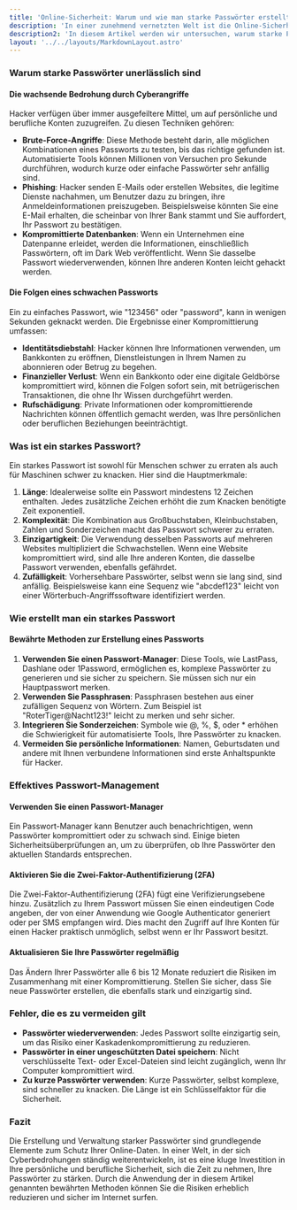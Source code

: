 ```yaml
---
title: 'Online-Sicherheit: Warum und wie man starke Passwörter erstellt'
description: 'In einer zunehmend vernetzten Welt ist die Online-Sicherheit zu einer obersten Priorität geworden. Cyberangriffe nehmen zu, und die Folgen einer Sicherheitslücke können sowohl für Privatpersonen als auch für Unternehmen katastrophal sein. Eine der Eckpfeiler dieser Sicherheit ist das Passwort. Dennoch verwenden viele Menschen weiterhin schwache oder auf mehreren Konten wiederholte Passwörter, wodurch ihre Daten erheblichen Risiken ausgesetzt sind.'
description2: 'In diesem Artikel werden wir untersuchen, warum starke Passwörter entscheidend sind, wie man sie erstellt und welche bewährten Methoden es gibt, um sie effektiv zu verwalten.'
layout: '../../layouts/MarkdownLayout.astro'
---
```


### Warum starke Passwörter unerlässlich sind

#### Die wachsende Bedrohung durch Cyberangriffe

Hacker verfügen über immer ausgefeiltere Mittel, um auf persönliche und berufliche Konten zuzugreifen. Zu diesen Techniken gehören:

- **Brute-Force-Angriffe**: Diese Methode besteht darin, alle möglichen Kombinationen eines Passworts zu testen, bis das richtige gefunden ist. Automatisierte Tools können Millionen von Versuchen pro Sekunde durchführen, wodurch kurze oder einfache Passwörter sehr anfällig sind.
- **Phishing**: Hacker senden E-Mails oder erstellen Websites, die legitime Dienste nachahmen, um Benutzer dazu zu bringen, ihre Anmeldeinformationen preiszugeben. Beispielsweise könnten Sie eine E-Mail erhalten, die scheinbar von Ihrer Bank stammt und Sie auffordert, Ihr Passwort zu bestätigen.
- **Kompromittierte Datenbanken**: Wenn ein Unternehmen eine Datenpanne erleidet, werden die Informationen, einschließlich Passwörtern, oft im Dark Web veröffentlicht. Wenn Sie dasselbe Passwort wiederverwenden, können Ihre anderen Konten leicht gehackt werden.

#### Die Folgen eines schwachen Passworts

Ein zu einfaches Passwort, wie "123456" oder "password", kann in wenigen Sekunden geknackt werden. Die Ergebnisse einer Kompromittierung umfassen:

- **Identitätsdiebstahl**: Hacker können Ihre Informationen verwenden, um Bankkonten zu eröffnen, Dienstleistungen in Ihrem Namen zu abonnieren oder Betrug zu begehen.
- **Finanzieller Verlust**: Wenn ein Bankkonto oder eine digitale Geldbörse kompromittiert wird, können die Folgen sofort sein, mit betrügerischen Transaktionen, die ohne Ihr Wissen durchgeführt werden.
- **Rufschädigung**: Private Informationen oder kompromittierende Nachrichten können öffentlich gemacht werden, was Ihre persönlichen oder beruflichen Beziehungen beeinträchtigt.

### Was ist ein starkes Passwort?

Ein starkes Passwort ist sowohl für Menschen schwer zu erraten als auch für Maschinen schwer zu knacken. Hier sind die Hauptmerkmale:

1. **Länge**: Idealerweise sollte ein Passwort mindestens 12 Zeichen enthalten. Jedes zusätzliche Zeichen erhöht die zum Knacken benötigte Zeit exponentiell.
2. **Komplexität**: Die Kombination aus Großbuchstaben, Kleinbuchstaben, Zahlen und Sonderzeichen macht das Passwort schwerer zu erraten.
3. **Einzigartigkeit**: Die Verwendung desselben Passworts auf mehreren Websites multipliziert die Schwachstellen. Wenn eine Website kompromittiert wird, sind alle Ihre anderen Konten, die dasselbe Passwort verwenden, ebenfalls gefährdet.
4. **Zufälligkeit**: Vorhersehbare Passwörter, selbst wenn sie lang sind, sind anfällig. Beispielsweise kann eine Sequenz wie "abcdef123" leicht von einer Wörterbuch-Angriffssoftware identifiziert werden.

### Wie erstellt man ein starkes Passwort

#### Bewährte Methoden zur Erstellung eines Passworts

1. **Verwenden Sie einen Passwort-Manager**: Diese Tools, wie LastPass, Dashlane oder 1Password, ermöglichen es, komplexe Passwörter zu generieren und sie sicher zu speichern. Sie müssen sich nur ein Hauptpasswort merken.
2. **Verwenden Sie Passphrasen**: Passphrasen bestehen aus einer zufälligen Sequenz von Wörtern. Zum Beispiel ist "RoterTiger@Nacht123!" leicht zu merken und sehr sicher.
3. **Integrieren Sie Sonderzeichen**: Symbole wie @, %, $, oder \* erhöhen die Schwierigkeit für automatisierte Tools, Ihre Passwörter zu knacken.
4. **Vermeiden Sie persönliche Informationen**: Namen, Geburtsdaten und andere mit Ihnen verbundene Informationen sind erste Anhaltspunkte für Hacker.

### Effektives Passwort-Management

#### Verwenden Sie einen Passwort-Manager

Ein Passwort-Manager kann Benutzer auch benachrichtigen, wenn Passwörter kompromittiert oder zu schwach sind. Einige bieten Sicherheitsüberprüfungen an, um zu überprüfen, ob Ihre Passwörter den aktuellen Standards entsprechen.

#### Aktivieren Sie die Zwei-Faktor-Authentifizierung (2FA)

Die Zwei-Faktor-Authentifizierung (2FA) fügt eine Verifizierungsebene hinzu. Zusätzlich zu Ihrem Passwort müssen Sie einen eindeutigen Code angeben, der von einer Anwendung wie Google Authenticator generiert oder per SMS empfangen wird. Dies macht den Zugriff auf Ihre Konten für einen Hacker praktisch unmöglich, selbst wenn er Ihr Passwort besitzt.

#### Aktualisieren Sie Ihre Passwörter regelmäßig

Das Ändern Ihrer Passwörter alle 6 bis 12 Monate reduziert die Risiken im Zusammenhang mit einer Kompromittierung. Stellen Sie sicher, dass Sie neue Passwörter erstellen, die ebenfalls stark und einzigartig sind.

### Fehler, die es zu vermeiden gilt

- **Passwörter wiederverwenden**: Jedes Passwort sollte einzigartig sein, um das Risiko einer Kaskadenkompromittierung zu reduzieren.
- **Passwörter in einer ungeschützten Datei speichern**: Nicht verschlüsselte Text- oder Excel-Dateien sind leicht zugänglich, wenn Ihr Computer kompromittiert wird.
- **Zu kurze Passwörter verwenden**: Kurze Passwörter, selbst komplexe, sind schneller zu knacken. Die Länge ist ein Schlüsselfaktor für die Sicherheit.

### Fazit

Die Erstellung und Verwaltung starker Passwörter sind grundlegende Elemente zum Schutz Ihrer Online-Daten. In einer Welt, in der sich Cyberbedrohungen ständig weiterentwickeln, ist es eine kluge Investition in Ihre persönliche und berufliche Sicherheit, sich die Zeit zu nehmen, Ihre Passwörter zu stärken. Durch die Anwendung der in diesem Artikel genannten bewährten Methoden können Sie die Risiken erheblich reduzieren und sicher im Internet surfen.
